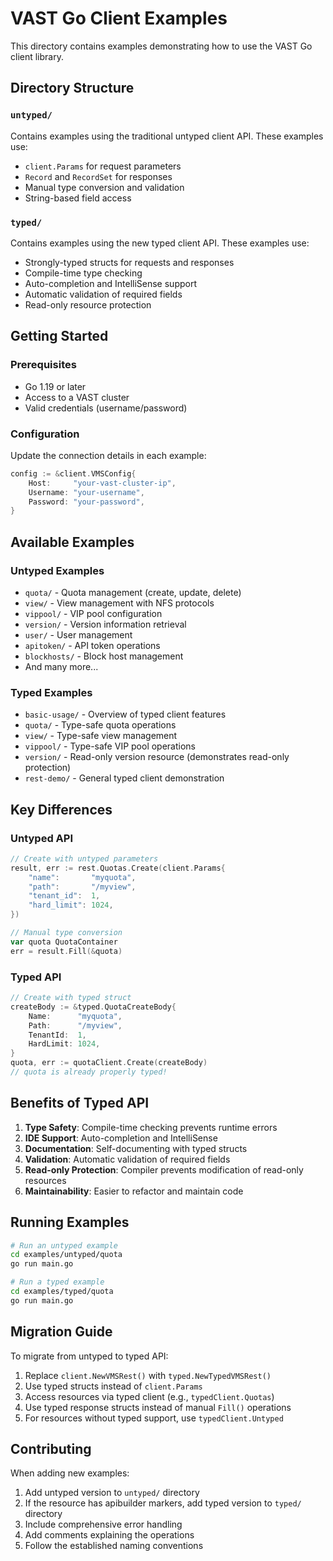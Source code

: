 # VAST Go Client Examples

This directory contains examples demonstrating how to use the VAST Go client library.

## Directory Structure

### `untyped/`
Contains examples using the traditional untyped client API. These examples use:
- `client.Params` for request parameters
- `Record` and `RecordSet` for responses
- Manual type conversion and validation
- String-based field access

### `typed/`
Contains examples using the new typed client API. These examples use:
- Strongly-typed structs for requests and responses
- Compile-time type checking
- Auto-completion and IntelliSense support
- Automatic validation of required fields
- Read-only resource protection

## Getting Started

### Prerequisites
- Go 1.19 or later
- Access to a VAST cluster
- Valid credentials (username/password)

### Configuration
Update the connection details in each example:
```go
config := &client.VMSConfig{
    Host:     "your-vast-cluster-ip",
    Username: "your-username", 
    Password: "your-password",
}
```

## Available Examples

### Untyped Examples
- `quota/` - Quota management (create, update, delete)
- `view/` - View management with NFS protocols
- `vippool/` - VIP pool configuration
- `version/` - Version information retrieval
- `user/` - User management
- `apitoken/` - API token operations
- `blockhosts/` - Block host management
- And many more...

### Typed Examples
- `basic-usage/` - Overview of typed client features
- `quota/` - Type-safe quota operations
- `view/` - Type-safe view management
- `vippool/` - Type-safe VIP pool operations
- `version/` - Read-only version resource (demonstrates read-only protection)
- `rest-demo/` - General typed client demonstration

## Key Differences

### Untyped API
```go
// Create with untyped parameters
result, err := rest.Quotas.Create(client.Params{
    "name":       "myquota",
    "path":       "/myview", 
    "tenant_id":  1,
    "hard_limit": 1024,
})

// Manual type conversion
var quota QuotaContainer
err = result.Fill(&quota)
```

### Typed API
```go
// Create with typed struct
createBody := &typed.QuotaCreateBody{
    Name:      "myquota",
    Path:      "/myview",
    TenantId:  1,
    HardLimit: 1024,
}
quota, err := quotaClient.Create(createBody)
// quota is already properly typed!
```

## Benefits of Typed API

1. **Type Safety**: Compile-time checking prevents runtime errors
2. **IDE Support**: Auto-completion and IntelliSense 
3. **Documentation**: Self-documenting with typed structs
4. **Validation**: Automatic validation of required fields
5. **Read-only Protection**: Compiler prevents modification of read-only resources
6. **Maintainability**: Easier to refactor and maintain code

## Running Examples

```bash
# Run an untyped example
cd examples/untyped/quota
go run main.go

# Run a typed example  
cd examples/typed/quota
go run main.go
```

## Migration Guide

To migrate from untyped to typed API:

1. Replace `client.NewVMSRest()` with `typed.NewTypedVMSRest()`
2. Use typed structs instead of `client.Params`
3. Access resources via typed client (e.g., `typedClient.Quotas`)
4. Use typed response structs instead of manual `Fill()` operations
5. For resources without typed support, use `typedClient.Untyped`

## Contributing

When adding new examples:
1. Add untyped version to `untyped/` directory
2. If the resource has apibuilder markers, add typed version to `typed/` directory
3. Include comprehensive error handling
4. Add comments explaining the operations
5. Follow the established naming conventions
